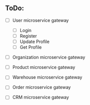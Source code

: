 ## ToDo:
- [ ] User microservice gateway
  - [ ] Login
  - [ ] Register
  - [ ] Update Profile
  - [ ] Get Profile

- [ ] Organization microservice gateway
- [ ] Product microservice gateway
- [ ] Warehouse microservice gateway
- [ ] Order microservice gateway
- [ ] CRM microservice gateway

